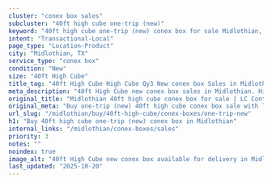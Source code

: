 ```yaml
---
cluster: "conex box sales"
subcluster: "40ft high cube one-trip (new)"
keyword: "40ft high cube one-trip (new) conex box for sale Midlothian, TX"
intent: "Transactional-Local"
page_type: "Location-Product"
city: "Midlothian, TX"
service_type: "conex box"
condition: "New"
size: "40ft High Cube"
title_tag: "40ft High Cube High Cube Qy3 New conex box Sales in Midlothian | LC Container"
meta_description: "40ft High Cube new conex box sales in Midlothian. High cube containers with extra height. Fast delivery, competitive pricing. Serving conex boxes area. Quote ID: ASW. Call (214) 524-4168 for your free quote today."
original_title: "Midlothian 40ft high cube conex box for sale | LC Container"
original_meta: "Buy one-trip (new) 40ft high cube conex box sale with local delivery in Midlothian, TX. LC Container — local Since 2003. Request a fast quote today."
url_slug: "/midlothian/buy/40ft-high-cube/conex-boxes/one-trip-new"
h1: "Buy 40ft high cube one-trip (new) conex box in Midlothian"
internal_links: "/midlothian/conex-boxes/sales"
priority: 3
notes: ""
noindex: true
image_alt: "40ft High Cube new conex box available for delivery in Midlothian"
last_updated: "2025-10-20"
---
```


<!-- TODO: Add unique city/inventory copy, images, and internal links here. -->
